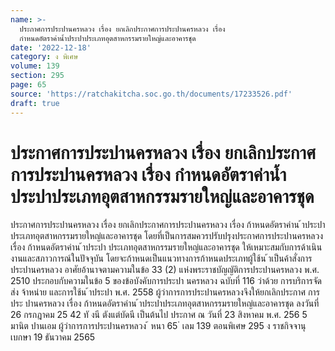 ```yaml
---
name: >-
  ประกาศการประปานครหลวง เรื่อง ยกเลิกประกาศการประปานครหลวง เรื่อง
  กำหนดอัตราค่าน้ำประปาประเภทอุตสาหกรรมรายใหญ่และอาคารชุด
date: '2022-12-18'
category: ง พิเศษ
volume: 139
section: 295
page: 65
source: 'https://ratchakitcha.soc.go.th/documents/17233526.pdf'
draft: true
---
```


# ประกาศการประปานครหลวง เรื่อง ยกเลิกประกาศการประปานครหลวง เรื่อง กำหนดอัตราค่าน้ำประปาประเภทอุตสาหกรรมรายใหญ่และอาคารชุด

ประกาศการประปานครหลวง เรื่อง ยกเลิกประกาศการประปานครหลวง เรื่อง ก้าหนดอัตราค่าน ้าประปา ประเภทอุตสาหกรรมรายใหญ่และอาคารชุด โดยที่เป็นการสมควรปรับปรุงประกาศการประปานครหลวง เรื่อง ก้าหนดอัตราค่าน ้าประปา ประเภทอุตสาหกรรมรายใหญ่และอาคารชุด ให้เหมาะสมกับการด้าเนินงานและสภาวการณ์ในปัจจุบัน โดยจะก้าหนดเป็นแนวทางการก้าหนดประเภทผู้ใช้น ้าเป็นค้าสั่งการประปานครหลวง อาศัยอ้านาจตามความในข้อ 33 (2) แห่งพระราชบัญญัติการประปานครหลวง พ.ศ. 2510 ประกอบกับความในข้อ 5 ของข้อบังคับการประปา นครหลวง ฉบับที่ 116 ว่าด้วย การบริการจัดส่ง จ้าหน่าย และการใช้น ้าประปา พ.ศ. 2558 ผู้ว่าการการประปานครหลวงจึงให้ยกเลิกประกาศ การประ ปานครหลวง เรื่อง ก้าหนดอัตราค่าน ้าประปาประเภทอุตสาหกรรมรายใหญ่และอาคารชุด ลงวันที่ 26 กรกฎาคม 25 42 ทั งนี ตังแต่บัดนี เป็นต้นไป ประกาศ ณ วันที่ 23 สิงหาคม พ.ศ. 256 5 มานิต ปานเอม ผู้ว่าการการประปานครหลวง ้ หนา 65 ่ เลม 139 ตอนพิเศษ 295 ง ราชกิจจานุเบกษา 19 ธันวาคม 2565
